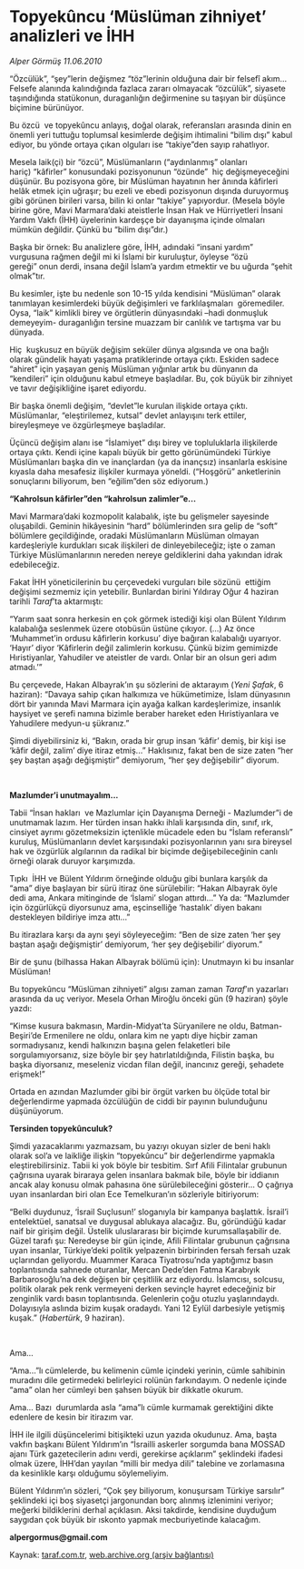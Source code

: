 # Topyekûncu ‘Müslüman zihniyet’ analizleri ve İHH 

*Alper Görmüş 11.06.2010*

<div class="yazi">
<p>“Özcülük”, “şey”lerin değişmez “töz”lerinin olduğuna dair bir felsefî akım... Felsefe alanında kalındığında fazlaca zararı olmayacak “özcülük”, siyasete taşındığında statükonun, duraganlığın değirmenine su taşıyan bir düşünce biçimine bürünüyor.</p>
<p>Bu özcü  ve topyekûncu anlayış, doğal olarak, referansları arasında dinin en önemli yeri tuttuğu toplumsal kesimlerde değişim ihtimalini “bilim dışı” kabul ediyor, bu yönde ortaya çıkan olguları ise “takiye”den sayıp rahatlıyor.</p>
<p>Mesela laik(çi) bir “özcü”, Müslümanların (“aydınlanmış” olanları  hariç) “kâfirler” konusundaki pozisyonunun “özünde”  hiç değişmeyeceğini düşünür. Bu pozisyona göre, bir Müslüman hayatının her ânında kâfirleri helâk etmek için uğraşır; bu ezeli ve ebedi pozisyonun dışında duruyormuş gibi görünen birileri varsa, bilin ki onlar “takiye” yapıyordur. (Mesela böyle birine göre, Mavi Marmara’daki ateistlerle İnsan Hak ve Hürriyetleri İnsani Yardım Vakfı (İHH) üyelerinin kardeşçe bir dayanışma içinde olmaları mümkün değildir. Çünkü bu “bilim dışı”dır.)</p>
<p>Başka bir örnek: Bu analizlere göre, İHH, adındaki “insani yardım”  vurgusuna rağmen değil mi ki İslami bir kuruluştur, öyleyse “özü  gereği” onun derdi, insana değil İslam’a yardım etmektir ve bu uğurda “şehit olmak”tır.</p>
<p>Bu kesimler, işte bu nedenle son 10-15 yılda kendisini “Müslüman” olarak tanımlayan kesimlerdeki büyük değişimleri ve farklılaşmaları  göremediler. Oysa, “laik” kimlikli birey ve örgütlerin dünyasındaki –hadi donmuşluk demeyeyim- duraganlığın tersine muazzam bir canlılık ve tartışma var bu dünyada.</p>
<p>Hiç  kuşkusuz en büyük değişim seküler dünya algısında ve ona bağlı  olarak gündelik hayatı yaşama pratiklerinde ortaya çıktı. Eskiden sadece “ahiret” için yaşayan geniş Müslüman yığınlar artık bu dünyanın da “kendileri” için olduğunu kabul etmeye başladılar. Bu, çok büyük bir zihniyet ve tavır değişikliğine işaret ediyordu.</p>
<p>Bir başka önemli değişim, “devlet”le kurulan ilişkide ortaya çıktı. Müslümanlar, “eleştirilemez, kutsal” devlet anlayışını terk ettiler, bireyleşmeye ve özgürleşmeye başladılar.</p>
<p>Üçüncü değişim alanı ise “İslamiyet” dışı birey ve topluluklarla ilişkilerde ortaya çıktı. Kendi içine kapalı büyük bir getto görünümündeki Türkiye Müslümanları başka din ve inançlardan (ya da inançsız) insanlarla eskisine kıyasla daha mesafesiz ilişkiler kurmaya yöneldi. (“Hoşgörü” anketlerinin sonuçlarını biliyorum, ben “eğilim”den söz ediyorum.)  <br/></p>
<p><b>“Kahrolsun kâfirler”den “kahrolsun zalimler”e...</b></p>
<p>Mavi Marmara’daki kozmopolit kalabalık, işte bu gelişmeler sayesinde oluşabildi. Geminin hikâyesinin “hard” bölümlerinden sıra gelip de “soft” bölümlere geçildiğinde, oradaki Müslümanların Müslüman olmayan kardeşleriyle kurdukları sıcak ilişkileri de dinleyebileceğiz; işte o zaman Türkiye Müslümanlarının nereden nereye geldiklerini daha yakından idrak edebileceğiz.</p>
<p>Fakat İHH yöneticilerinin bu çerçevedeki vurguları bile sözünü  ettiğim değişimi sezmemiz için yetebilir. Bunlardan birini Yıldıray Oğur 4 haziran tarihli <i>Taraf</i>’ta aktarmıştı:</p>
<p>“Yarım saat sonra herkesin en çok görmek istediği kişi olan Bülent Yıldırım kalabalığa seslenmek üzere otobüsün üstüne çıkıyor. (...) Az önce ‘Muhammet’in ordusu kâfirlerin korkusu’ diye bağıran kalabalığı uyarıyor. ‘Hayır’ diyor ‘Kâfirlerin değil zalimlerin korkusu. Çünkü bizim gemimizde Hıristiyanlar, Yahudiler ve ateistler de vardı. Onlar bir an olsun geri adım atmadı.’”</p>
<p>Bu çerçevede, Hakan Albayrak’ın şu sözlerini de aktarayım (<i>Yeni Şafak</i>, 6 haziran): “Davaya sahip çıkan halkımıza ve hükümetimize, İslam dünyasının dört bir yanında Mavi Marmara için ayağa kalkan kardeşlerimize, insanlık haysiyet ve şerefi namına bizimle beraber hareket eden Hıristiyanlara ve Yahudilere medyun-u şükranız.”</p>
<p>Şimdi diyebilirsiniz ki, “Bakın, orada bir grup insan ‘kâfir’ demiş, bir kişi ise ‘kâfir değil, zalim’ diye itiraz etmiş...” Haklısınız, fakat ben de size zaten “her şey baştan aşağı değişmiştir” demiyorum, “her şey değişebilir” diyorum.</p>
<p>    </p>
<p><b>Mazlumder’i unutmayalım...</b></p>
<p>Tabii “İnsan hakları  ve Mazlumlar için Dayanışma Derneği - Mazlumder”i de unutmamak lazım. Her türden insan hakkı ihlali karşısında din, sınıf, ırk, cinsiyet ayrımı gözetmeksizin içtenlikle mücadele eden bu “İslam referanslı” kuruluş, Müslümanların devlet karşısındaki pozisyonlarının yanı sıra bireysel hak ve özgürlük algılarının da radikal bir biçimde değişebileceğinin canlı örneği olarak duruyor karşımızda.</p>
<p>Tıpkı  İHH ve Bülent Yıldırım örneğinde olduğu gibi bunlara karşılık da “ama” diye başlayan bir sürü itiraz öne sürülebilir: “Hakan Albayrak öyle dedi ama, Ankara mitinginde de ‘İslami’ slogan attırdı...” Ya da: “Mazlumder için özgürlükçü diyorsunuz ama, eşcinselliğe ‘hastalık’ diyen bakanı destekleyen bildiriye imza attı...”</p>
<p>Bu itirazlara karşı da aynı şeyi söyleyeceğim: “Ben de size zaten ‘her şey baştan aşağı değişmiştir’ demiyorum, ‘her şey değişebilir’ diyorum.”</p>
<p>Bir de şunu (bilhassa Hakan Albayrak bölümü için): Unutmayın ki bu insanlar Müslüman!</p>
<p>Bu topyekûncu “Müslüman zihniyeti” algısı zaman zaman <i>Taraf</i>’ın yazarları arasında da uç veriyor. Mesela Orhan Miroğlu önceki gün (9 haziran) şöyle yazdı:</p>
<p>“Kimse kusura bakmasın, Mardin-Midyat’ta Süryanilere ne oldu, Batman-Beşiri’de Ermenilere ne oldu, onlara kim ne yaptı diye hiçbir zaman sormadıysanız, kendi halkınızın başına gelen felaketleri bile sorgulamıyorsanız, size böyle bir şey hatırlatıldığında, Filistin başka, bu başka diyorsanız, meseleniz vicdan filan değil, inancınız gereği, şehadete erişmek!”</p>
<p>Ortada en azından Mazlumder gibi bir örgüt varken bu ölçüde total bir değerlendirme yapmada özcülüğün de ciddi bir payının bulunduğunu düşünüyorum. <br/></p>
<p><b>Tersinden topyekûnculuk?</b></p>
<p>Şimdi yazacaklarımı yazmazsam, bu yazıyı okuyan sizler de beni haklı olarak sol’a ve laikliğe ilişkin “topyekûncu” bir değerlendirme yapmakla eleştirebilirsiniz. Tabii ki yok böyle bir tesbitim. Sırf Afili Filintalar grubunun çağrısına uyarak biraraya gelen insanlara bakmak bile, böyle bir iddianın ancak alay konusu olmak pahasına öne sürülebileceğini gösterir... O çağrıya uyan insanlardan biri olan Ece Temelkuran’ın sözleriyle bitiriyorum:</p>
<p>“Belki duydunuz, ‘İsrail Suçlusun!’ sloganıyla bir kampanya başlattık. İsrail’i entelektüel, sanatsal ve duygusal ablukaya alacağız. Bu, göründüğü kadar naif bir girişim değil. Üstelik uluslararası bir biçimde kurumsallaşabilir de. Güzel tarafı şu: Neredeyse bir gün içinde, Afili Filintalar grubunun çağrısına uyan insanlar, Türkiye’deki politik yelpazenin birbirinden fersah fersah uzak uçlarından geliyordu. Muammer Karaca Tiyatrosu’nda yaptığımız basın toplantısında sahnede oturanlar, Mercan Dede’den Fatma Karabıyık Barbarosoğlu’na<b> </b>dek değişen bir çeşitlilik arz ediyordu. İslamcısı, solcusu, politik olarak pek renk vermeyeni derken sevinçle hayret edeceğiniz bir zenginlik vardı basın toplantısında. Gelenlerin çoğu otuzlu yaşlarındaydı. Dolayısıyla aslında bizim kuşak oradaydı. Yani 12 Eylül darbesiyle yetişmiş kuşak.” (<i>Habertürk</i>, 9 haziran). <br/></p>
<p>        <br/></p>
<p>Ama... <br/></p>
<p>“Ama...”lı cümlelerde, bu kelimenin cümle içindeki yerinin, cümle sahibinin muradını dile getirmedeki belirleyici rolünün farkındayım. O nedenle içinde “ama” olan her cümleyi ben şahsen büyük bir dikkatle okurum.</p>
<p>Ama... Bazı  durumlarda asla “ama”lı cümle kurmamak gerektiğini dikte edenlere de kesin bir itirazım var.</p>
<p>İHH ile ilgili düşüncelerimi bitişikteki uzun yazıda okudunuz. Ama, başta vakfın başkanı Bülent Yıldırım’ın “İsrailli askerler sorgumda bana MOSSAD ajanı Türk gazetecilerin adını verdi, gerekirse açıklarım” şeklindeki ifadesi olmak üzere, İHH’dan yayılan “milli bir medya dili” talebine ve zorlamasına da kesinlikle karşı olduğumu söylemeliyim.</p>
<p>Bülent Yıldırım’ın sözleri, “Çok şey biliyorum, konuşursam Türkiye sarsılır”  şeklindeki içi boş siyasetçi jargonundan borç alınmış izlenimini veriyor; meğerki bildiklerini derhal açıklasın. Aksi takdirde, kendisine duyduğum saygıdan çok büyük bir ıskonto yapmak mecburiyetinde kalacağım.</p>
<p><b>alpergormus@gmail.com</b></p></div>

Kaynak: [taraf.com.tr](http://www.taraf.com.tr:80/alper-gormus/makale-topyekuncu-musluman-zihniyet-analizleri-ve-ihh.htm), [web.archive.org (arşiv bağlantısı)](http://web.archive.org/web/20100614052017/http://www.taraf.com.tr:80/alper-gormus/makale-topyekuncu-musluman-zihniyet-analizleri-ve-ihh.htm)
